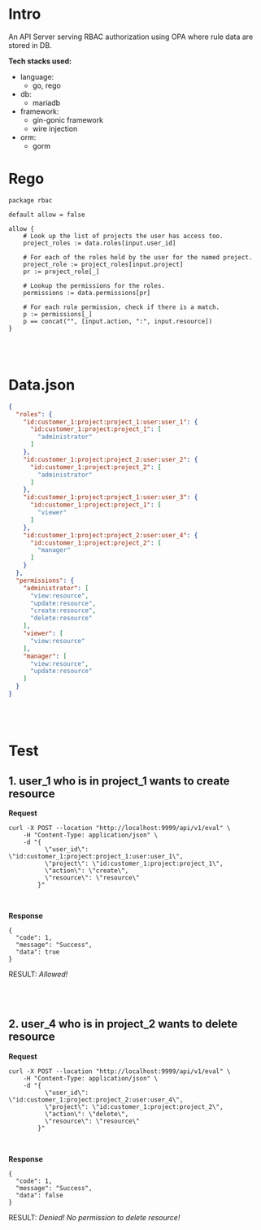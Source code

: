# Intro

An API Server serving RBAC authorization using OPA where rule data are stored in DB.

**Tech stacks used:**
- language: 
  - go, rego
- db: 
  - mariadb
- framework: 
  - gin-gonic framework
  - wire injection
- orm:
  - gorm



# Rego
```rego
package rbac

default allow = false

allow {
    # Look up the list of projects the user has access too.
    project_roles := data.roles[input.user_id]

    # For each of the roles held by the user for the named project.
    project_role := project_roles[input.project]
    pr := project_role[_]

    # Lookup the permissions for the roles.
    permissions := data.permissions[pr]

    # For each role permission, check if there is a match.
    p := permissions[_]
    p == concat("", [input.action, ":", input.resource])
}
```
<br>
<br>

# Data.json
```json
{
  "roles": {
    "id:customer_1:project:project_1:user:user_1": {
      "id:customer_1:project:project_1": [
        "administrator"
      ]
    },
    "id:customer_1:project:project_2:user:user_2": {
      "id:customer_1:project:project_2": [
        "administrator"
      ]
    },
    "id:customer_1:project:project_1:user:user_3": {
      "id:customer_1:project:project_1": [
        "viewer"
      ]
    },
    "id:customer_1:project:project_2:user:user_4": {
      "id:customer_1:project:project_2": [
        "manager"
      ]
    }
  },
  "permissions": {
    "administrator": [
      "view:resource",
      "update:resource",
      "create:resource",
      "delete:resource"
    ],
    "viewer": [
      "view:resource"
    ],
    "manager": [
      "view:resource",
      "update:resource"
    ]
  }
}
```

<br>
<br>


# Test

## 1. user_1 who is in project_1 wants to create resource

**Request**
```shell
curl -X POST --location "http://localhost:9999/api/v1/eval" \
    -H "Content-Type: application/json" \
    -d "{
          \"user_id\": \"id:customer_1:project:project_1:user:user_1\",
          \"project\": \"id:customer_1:project:project_1\",
          \"action\": \"create\",
          \"resource\": \"resource\"
        }"
```
<br>

**Response**
```shell
{
  "code": 1,
  "message": "Success",
  "data": true
}
```
RESULT: _Allowed!_

<br>
<br>


## 2. user_4 who is in project_2 wants to delete resource

**Request**
```shell
curl -X POST --location "http://localhost:9999/api/v1/eval" \
    -H "Content-Type: application/json" \
    -d "{
          \"user_id\": \"id:customer_1:project:project_2:user:user_4\",
          \"project\": \"id:customer_1:project:project_2\",
          \"action\": \"delete\",
          \"resource\": \"resource\"
        }"
```

<br>

**Response**
```shell
{
  "code": 1,
  "message": "Success",
  "data": false
}
```

RESULT: _Denied! No permission to delete resource!_
